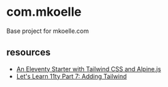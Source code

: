 # com.mkoelle

Base project for mkoelle.com

## resources

- [An Eleventy Starter with Tailwind CSS and Alpine.js](https://css-tricks.com/eleventy-starter-with-tailwind-css-alpine-js/)
- [Let's Learn 11ty Part 7: Adding Tailwind](https://dev.to/psypher1/lets-learn-11ty-part-7-adding-tailwind-5cdh)
